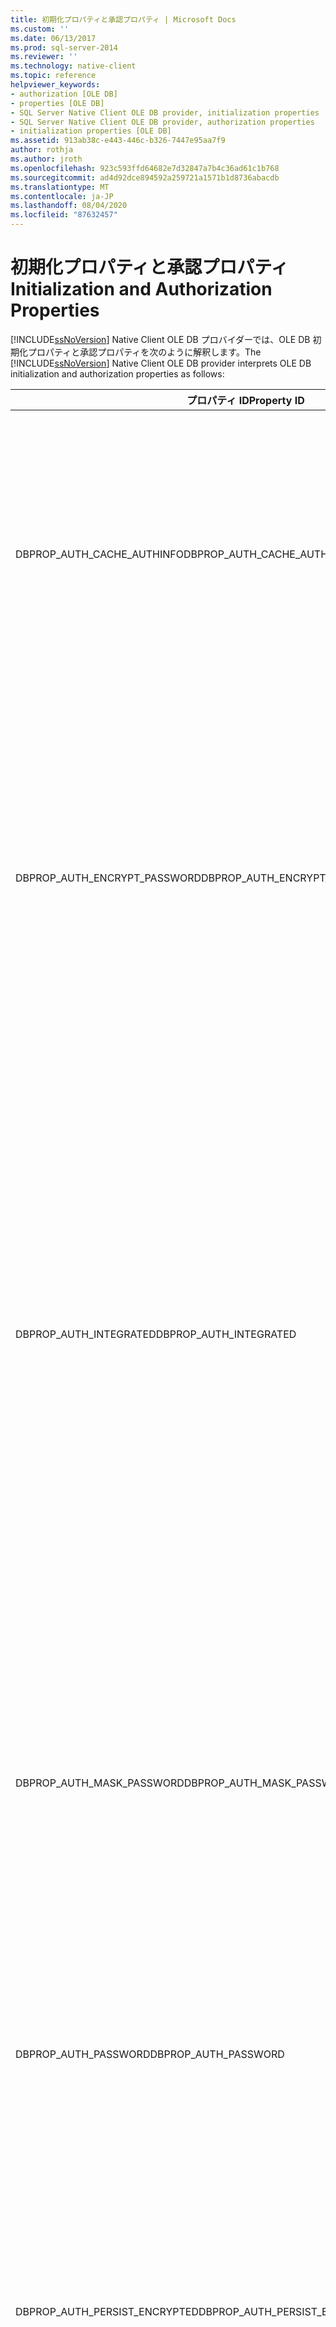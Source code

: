 ```yaml
---
title: 初期化プロパティと承認プロパティ | Microsoft Docs
ms.custom: ''
ms.date: 06/13/2017
ms.prod: sql-server-2014
ms.reviewer: ''
ms.technology: native-client
ms.topic: reference
helpviewer_keywords:
- authorization [OLE DB]
- properties [OLE DB]
- SQL Server Native Client OLE DB provider, initialization properties
- SQL Server Native Client OLE DB provider, authorization properties
- initialization properties [OLE DB]
ms.assetid: 913ab38c-e443-446c-b326-7447e95aa7f9
author: rothja
ms.author: jroth
ms.openlocfilehash: 923c593ffd64682e7d32847a7b4c36ad61c1b768
ms.sourcegitcommit: ad4d92dce894592a259721a1571b1d8736abacdb
ms.translationtype: MT
ms.contentlocale: ja-JP
ms.lasthandoff: 08/04/2020
ms.locfileid: "87632457"
---
```

# <a name="initialization-and-authorization-properties"></a><span data-ttu-id="c7705-102">初期化プロパティと承認プロパティ</span><span class="sxs-lookup"><span data-stu-id="c7705-102">Initialization and Authorization Properties</span></span>
  <span data-ttu-id="c7705-103">[!INCLUDE[ssNoVersion](../../includes/ssnoversion-md.md)] Native Client OLE DB プロバイダーでは、OLE DB 初期化プロパティと承認プロパティを次のように解釈します。</span><span class="sxs-lookup"><span data-stu-id="c7705-103">The [!INCLUDE[ssNoVersion](../../includes/ssnoversion-md.md)] Native Client OLE DB provider interprets OLE DB initialization and authorization properties as follows:</span></span>  
  
|<span data-ttu-id="c7705-104">プロパティ ID</span><span class="sxs-lookup"><span data-stu-id="c7705-104">Property ID</span></span>|<span data-ttu-id="c7705-105">説明</span><span class="sxs-lookup"><span data-stu-id="c7705-105">Description</span></span>|  
|-----------------|-----------------|  
|<span data-ttu-id="c7705-106">DBPROP_AUTH_CACHE_AUTHINFO</span><span class="sxs-lookup"><span data-stu-id="c7705-106">DBPROP_AUTH_CACHE_AUTHINFO</span></span>|<span data-ttu-id="c7705-107">[!INCLUDE[ssNoVersion](../../includes/ssnoversion-md.md)] Native Client OLE DB プロバイダーは、承認情報をキャッシュしません。</span><span class="sxs-lookup"><span data-stu-id="c7705-107">The [!INCLUDE[ssNoVersion](../../includes/ssnoversion-md.md)] Native Client OLE DB provider does not cache authentication information.</span></span><br /><br /> <span data-ttu-id="c7705-108">[!INCLUDE[ssNoVersion](../../includes/ssnoversion-md.md)] Native Client OLE DB プロバイダーは、このプロパティ値の設定が試みられると DB_S_ERRORSOCCURRED を返します。</span><span class="sxs-lookup"><span data-stu-id="c7705-108">The [!INCLUDE[ssNoVersion](../../includes/ssnoversion-md.md)] Native Client OLE DB provider returns DB_S_ERRORSOCCURRED on an attempt to set the property value.</span></span> <span data-ttu-id="c7705-109">DBPROP 構造体の *dwStatus* メンバーは、DBPROPSTATUS_NOTSUPPORTED を示します。</span><span class="sxs-lookup"><span data-stu-id="c7705-109">The *dwStatus* member of the DBPROP Structure indicates DBPROPSTATUS_NOTSUPPORTED.</span></span>|  
|<span data-ttu-id="c7705-110">DBPROP_AUTH_ENCRYPT_PASSWORD</span><span class="sxs-lookup"><span data-stu-id="c7705-110">DBPROP_AUTH_ENCRYPT_PASSWORD</span></span>|<span data-ttu-id="c7705-111">[!INCLUDE[ssNoVersion](../../includes/ssnoversion-md.md)]Native Client OLE DB プロバイダーは、標準の [!INCLUDE[msCoName](../../includes/msconame-md.md)] [!INCLUDE[ssNoVersion](../../includes/ssnoversion-md.md)] セキュリティメカニズムを使用してパスワードを隠します。</span><span class="sxs-lookup"><span data-stu-id="c7705-111">The [!INCLUDE[ssNoVersion](../../includes/ssnoversion-md.md)] Native Client OLE DB provider uses standard [!INCLUDE[msCoName](../../includes/msconame-md.md)][!INCLUDE[ssNoVersion](../../includes/ssnoversion-md.md)] security mechanisms to conceal passwords.</span></span><br /><br /> <span data-ttu-id="c7705-112">[!INCLUDE[ssNoVersion](../../includes/ssnoversion-md.md)] Native Client OLE DB プロバイダーは、このプロパティ値の設定が試みられると DB_S_ERRORSOCCURRED を返します。</span><span class="sxs-lookup"><span data-stu-id="c7705-112">The [!INCLUDE[ssNoVersion](../../includes/ssnoversion-md.md)] Native Client OLE DB provider returns DB_S_ERRORSOCCURRED on an attempt to set the property value.</span></span> <span data-ttu-id="c7705-113">DBPROP 構造体の *dwStatus* メンバーは、DBPROPSTATUS_NOTSUPPORTED を示します。</span><span class="sxs-lookup"><span data-stu-id="c7705-113">The *dwStatus* member of the DBPROP Structure indicates DBPROPSTATUS_NOTSUPPORTED.</span></span>|  
|<span data-ttu-id="c7705-114">DBPROP_AUTH_INTEGRATED</span><span class="sxs-lookup"><span data-stu-id="c7705-114">DBPROP_AUTH_INTEGRATED</span></span>|<span data-ttu-id="c7705-115">DBPROP_AUTH_INTEGRATED に NULL ポインター、NULL 文字列、または 'SSPI' VT_BSTR 値を設定すると、[!INCLUDE[ssNoVersion](../../includes/ssnoversion-md.md)] Native Client OLE DB プロバイダーは、Windows 認証モードを使用して、DBPROP_INIT_DATASOURCE プロパティと DBPROP_INIT_CATALOG プロパティで指定されている [!INCLUDE[ssNoVersion](../../includes/ssnoversion-md.md)] データベースへのユーザー アクセスを承認します。</span><span class="sxs-lookup"><span data-stu-id="c7705-115">If DBPROP_AUTH_INTEGRATED is set to a NULL pointer, a null string, or 'SSPI' VT_BSTR value, the [!INCLUDE[ssNoVersion](../../includes/ssnoversion-md.md)] Native Client OLE DB provider uses Windows Authentication Mode to authorize user access to the [!INCLUDE[ssNoVersion](../../includes/ssnoversion-md.md)] database specified by the DBPROP_INIT_DATASOURCE and DBPROP_INIT_CATALOG properties.</span></span><br /><br /> <span data-ttu-id="c7705-116">VT_EMPTY (既定値) に設定すると、[!INCLUDE[ssNoVersion](../../includes/ssnoversion-md.md)] セキュリティが使用されます。</span><span class="sxs-lookup"><span data-stu-id="c7705-116">If it is set to VT_EMPTY (the default), [!INCLUDE[ssNoVersion](../../includes/ssnoversion-md.md)] security is used.</span></span> <span data-ttu-id="c7705-117">[!INCLUDE[ssNoVersion](../../includes/ssnoversion-md.md)] ログインとパスワードは、DBPROP_AUTH_USERID プロパティと DBPROP_AUTH_PASSWORD プロパティで指定されます。</span><span class="sxs-lookup"><span data-stu-id="c7705-117">The [!INCLUDE[ssNoVersion](../../includes/ssnoversion-md.md)] login and password are specified in the DBPROP_AUTH_USERID and DBPROP_AUTH_PASSWORD properties.</span></span>|  
|<span data-ttu-id="c7705-118">DBPROP_AUTH_MASK_PASSWORD</span><span class="sxs-lookup"><span data-stu-id="c7705-118">DBPROP_AUTH_MASK_PASSWORD</span></span>|<span data-ttu-id="c7705-119">[!INCLUDE[ssNoVersion](../../includes/ssnoversion-md.md)] Native Client OLE DB プロバイダーは、標準の [!INCLUDE[ssNoVersion](../../includes/ssnoversion-md.md)] セキュリティ メカニズムを使用してパスワードを隠します。</span><span class="sxs-lookup"><span data-stu-id="c7705-119">The [!INCLUDE[ssNoVersion](../../includes/ssnoversion-md.md)] Native Client OLE DB provider uses standard [!INCLUDE[ssNoVersion](../../includes/ssnoversion-md.md)] security mechanisms to conceal passwords.</span></span><br /><br /> <span data-ttu-id="c7705-120">[!INCLUDE[ssNoVersion](../../includes/ssnoversion-md.md)] Native Client OLE DB プロバイダーは、このプロパティ値の設定が試みられると DB_S_ERRORSOCCURRED を返します。</span><span class="sxs-lookup"><span data-stu-id="c7705-120">The [!INCLUDE[ssNoVersion](../../includes/ssnoversion-md.md)] Native Client OLE DB provider returns DB_S_ERRORSOCCURRED on an attempt to set the property value.</span></span> <span data-ttu-id="c7705-121">DBPROP 構造体の *dwStatus* メンバーは、DBPROPSTATUS_NOTSUPPORTED を示します。</span><span class="sxs-lookup"><span data-stu-id="c7705-121">The *dwStatus* member of the DBPROP Structure indicates DBPROPSTATUS_NOTSUPPORTED.</span></span>|  
|<span data-ttu-id="c7705-122">DBPROP_AUTH_PASSWORD</span><span class="sxs-lookup"><span data-stu-id="c7705-122">DBPROP_AUTH_PASSWORD</span></span>|<span data-ttu-id="c7705-123">[!INCLUDE[ssNoVersion](../../includes/ssnoversion-md.md)] ログインに割り当てられたパスワードです。</span><span class="sxs-lookup"><span data-stu-id="c7705-123">Password assigned to a [!INCLUDE[ssNoVersion](../../includes/ssnoversion-md.md)] login.</span></span> <span data-ttu-id="c7705-124">このプロパティは、[!INCLUDE[ssNoVersion](../../includes/ssnoversion-md.md)] データベースへのアクセスの承認に [!INCLUDE[ssNoVersion](../../includes/ssnoversion-md.md)] 認証が選択された場合に使用されます。</span><span class="sxs-lookup"><span data-stu-id="c7705-124">This property is used when [!INCLUDE[ssNoVersion](../../includes/ssnoversion-md.md)] Authentication is selected for authorizing access to a [!INCLUDE[ssNoVersion](../../includes/ssnoversion-md.md)] database.</span></span>|  
|<span data-ttu-id="c7705-125">DBPROP_AUTH_PERSIST_ENCRYPTED</span><span class="sxs-lookup"><span data-stu-id="c7705-125">DBPROP_AUTH_PERSIST_ENCRYPTED</span></span>|<span data-ttu-id="c7705-126">[!INCLUDE[ssNoVersion](../../includes/ssnoversion-md.md)] Native Client OLE DB プロバイダーは、承認情報を保存するとき、この情報を暗号化しません。</span><span class="sxs-lookup"><span data-stu-id="c7705-126">The [!INCLUDE[ssNoVersion](../../includes/ssnoversion-md.md)] Native Client OLE DB provider does not encrypt authentication information when persisted.</span></span><br /><br /> <span data-ttu-id="c7705-127">[!INCLUDE[ssNoVersion](../../includes/ssnoversion-md.md)] Native Client OLE DB プロバイダーは、このプロパティ値の設定が試みられると DB_S_ERRORSOCCURRED を返します。</span><span class="sxs-lookup"><span data-stu-id="c7705-127">The [!INCLUDE[ssNoVersion](../../includes/ssnoversion-md.md)] Native Client OLE DB provider returns DB_S_ERRORSOCCURRED on an attempt to set the property value.</span></span> <span data-ttu-id="c7705-128">DBPROP 構造体の *dwStatus* メンバーは、DBPROPSTATUS_NOTSUPPORTED を示します。</span><span class="sxs-lookup"><span data-stu-id="c7705-128">The *dwStatus* member of the DBPROP Structure indicates DBPROPSTATUS_NOTSUPPORTED.</span></span>|  
|<span data-ttu-id="c7705-129">DBPROP_AUTH_PERSIST_SENSITIVE_AUTHINFO</span><span class="sxs-lookup"><span data-stu-id="c7705-129">DBPROP_AUTH_PERSIST_SENSITIVE_AUTHINFO</span></span>|<span data-ttu-id="c7705-130">[!INCLUDE[ssNoVersion](../../includes/ssnoversion-md.md)] Native Client OLE DB プロバイダーは、認証情報を保存するよう要求された場合に、パスワードのイメージを含めて、この情報を保存します。</span><span class="sxs-lookup"><span data-stu-id="c7705-130">The [!INCLUDE[ssNoVersion](../../includes/ssnoversion-md.md)] Native Client OLE DB provider persists authentication values, including an image of a password, if requested to do so.</span></span> <span data-ttu-id="c7705-131">暗号化は行われません。</span><span class="sxs-lookup"><span data-stu-id="c7705-131">No encryption is provided.</span></span>|  
|<span data-ttu-id="c7705-132">DBPROP_AUTH_USERID</span><span class="sxs-lookup"><span data-stu-id="c7705-132">DBPROP_AUTH_USERID</span></span>|[!INCLUDE[ssNoVersion](../../includes/ssnoversion-md.md)] <span data-ttu-id="c7705-133">ログインです。</span><span class="sxs-lookup"><span data-stu-id="c7705-133">login.</span></span> <span data-ttu-id="c7705-134">このプロパティは、[!INCLUDE[ssNoVersion](../../includes/ssnoversion-md.md)] データベースへのアクセスの承認に [!INCLUDE[ssNoVersion](../../includes/ssnoversion-md.md)] 認証が選択された場合に使用されます。</span><span class="sxs-lookup"><span data-stu-id="c7705-134">This property is used when [!INCLUDE[ssNoVersion](../../includes/ssnoversion-md.md)] Authentication is selected for authorizing access to a [!INCLUDE[ssNoVersion](../../includes/ssnoversion-md.md)] database.</span></span>|  
|<span data-ttu-id="c7705-135">DBPROP_INIT_ASYNCH</span><span class="sxs-lookup"><span data-stu-id="c7705-135">DBPROP_INIT_ASYNCH</span></span>|<span data-ttu-id="c7705-136">[!INCLUDE[ssNoVersion](../../includes/ssnoversion-md.md)] Native Client OLE DB プロバイダーは、非同期の初期化をサポートします。</span><span class="sxs-lookup"><span data-stu-id="c7705-136">The [!INCLUDE[ssNoVersion](../../includes/ssnoversion-md.md)] Native Client OLE DB provider supports asynchronous initiation.</span></span><br /><br /> <span data-ttu-id="c7705-137">DBPROPVAL_ASYNCH_INITIALIZE ビットを DBPROP_INIT_ASYNCH プロパティに設定すると、**IDBInitialize::Initialize** は非ブロッキング呼び出しになります。</span><span class="sxs-lookup"><span data-stu-id="c7705-137">Setting the DBPROPVAL_ASYNCH_INITIALIZE bit in the DBPROP_INIT_ASYNCH property causes **IDBInitialize::Initialize** to become a non-blocking call.</span></span> <span data-ttu-id="c7705-138">詳細については、「[非同期操作の実行](../native-client/features/performing-asynchronous-operations.md)」を参照してください。</span><span class="sxs-lookup"><span data-stu-id="c7705-138">For more information, see [Performing Asynchronous Operations](../native-client/features/performing-asynchronous-operations.md).</span></span>|  
|<span data-ttu-id="c7705-139">DBPROP_INIT_CATALOG</span><span class="sxs-lookup"><span data-stu-id="c7705-139">DBPROP_INIT_CATALOG</span></span>|<span data-ttu-id="c7705-140">接続先の既存の [!INCLUDE[ssNoVersion](../../includes/ssnoversion-md.md)] データベース名です。</span><span class="sxs-lookup"><span data-stu-id="c7705-140">Name of an existing [!INCLUDE[ssNoVersion](../../includes/ssnoversion-md.md)] database to which to connect.</span></span>|  
|<span data-ttu-id="c7705-141">DBPROP_INIT_DATASOURCE</span><span class="sxs-lookup"><span data-stu-id="c7705-141">DBPROP_INIT_DATASOURCE</span></span>|<span data-ttu-id="c7705-142">[!INCLUDE[msCoName](../../includes/msconame-md.md)][!INCLUDE[ssNoVersion](../../includes/ssnoversion-md.md)] のインスタンスを実行するサーバーのネットワーク名。</span><span class="sxs-lookup"><span data-stu-id="c7705-142">Network name of a server running an instance of [!INCLUDE[msCoName](../../includes/msconame-md.md)][!INCLUDE[ssNoVersion](../../includes/ssnoversion-md.md)].</span></span> <span data-ttu-id="c7705-143">コンピューター上で複数のインスタンスが実行されている場合は、 [!INCLUDE[ssNoVersion](../../includes/ssnoversion-md.md)] 値の特定のインスタンスに接続するために [!INCLUDE[ssNoVersion](../../includes/ssnoversion-md.md)] DBPROP_INIT_DATASOURCE が\* \\ \ServerName\InstanceName\*として指定されます。</span><span class="sxs-lookup"><span data-stu-id="c7705-143">If there are multiple instances of [!INCLUDE[ssNoVersion](../../includes/ssnoversion-md.md)] running on the computer, in order to connect to a specific instance of [!INCLUDE[ssNoVersion](../../includes/ssnoversion-md.md)] the value DBPROP_INIT_DATASOURCE is specified as *\\\ServerName\InstanceName*.</span></span> <span data-ttu-id="c7705-144">エスケープ シーケンスの \\\ は、円記号を表すために使用されます。</span><span class="sxs-lookup"><span data-stu-id="c7705-144">The escape sequence \\\ is used for backslash itself.</span></span>|  
|<span data-ttu-id="c7705-145">DBPROP_INIT_GENERALTIMEOUT</span><span class="sxs-lookup"><span data-stu-id="c7705-145">DBPROP_INIT_GENERALTIMEOUT</span></span>|<span data-ttu-id="c7705-146">データソースの初期化とコマンドの実行以外の要求がタイムアウトするまでの秒数を示します。値0は、タイムアウトが無限であることを示します。ネットワーク接続または分散またはトランザクション方式で動作するプロバイダーは、このプロパティをサポートして、実行時間の長い要求が発生した場合に、参加しているコンポーネントがタイムアウトになるようにすることができます。</span><span class="sxs-lookup"><span data-stu-id="c7705-146">Indicates the number of seconds before a request, other than data source initialization and command execution, times out. A value of 0 indicates an infinite time-out. Providers that work over network connections or in distributed or transacted scenarios can support this property to advise an enlisted component to time-out in the event of a long-running request.</span></span> <span data-ttu-id="c7705-147">データ ソースの初期化とコマンド実行のタイムアウトについては、それぞれ DBPROP_INIT_TIMEOUT と DBPROP_COMMANDTIMEOUT で指定されます。</span><span class="sxs-lookup"><span data-stu-id="c7705-147">Time-outs for data source initialization and command execution remain governed by DBPROP_INIT_TIMEOUT and DBPROP_COMMANDTIMEOUT, respectively.</span></span><br /><br /> <span data-ttu-id="c7705-148">DBPROP_INIT_GENERALTIMEOUT は読み取り専用です。値の設定が試みられると、DBPROPSTATUS_NOTSETTABLE の *dwstatus* エラーが返されます。</span><span class="sxs-lookup"><span data-stu-id="c7705-148">DBPROP_INIT_GENERALTIMEOUT is read-only, and if one tries to set it the *dwstatus* error of DBPROPSTATUS_NOTSETTABLE is returned.</span></span>|  
|<span data-ttu-id="c7705-149">DBPROP_INIT_HWND</span><span class="sxs-lookup"><span data-stu-id="c7705-149">DBPROP_INIT_HWND</span></span>|<span data-ttu-id="c7705-150">呼び出し元アプリケーションのウィンドウ ハンドルです。</span><span class="sxs-lookup"><span data-stu-id="c7705-150">The Windows handle from the calling application.</span></span> <span data-ttu-id="c7705-151">初期化プロパティに入力要求が許可されている場合は、初期化ダイアログ ボックスを表示するために、有効なウィンドウ ハンドルが必要です。</span><span class="sxs-lookup"><span data-stu-id="c7705-151">A valid window handle is required for the initialization dialog box displayed when prompting for initialization properties is allowed.</span></span>|  
|<span data-ttu-id="c7705-152">DBPROP_INIT_IMPERSONATION_LEVEL</span><span class="sxs-lookup"><span data-stu-id="c7705-152">DBPROP_INIT_IMPERSONATION_LEVEL</span></span>|<span data-ttu-id="c7705-153">[!INCLUDE[ssNoVersion](../../includes/ssnoversion-md.md)] Native Client OLE DB プロバイダーでは、権限借用レベルの調整はサポートされません。</span><span class="sxs-lookup"><span data-stu-id="c7705-153">The [!INCLUDE[ssNoVersion](../../includes/ssnoversion-md.md)] Native Client OLE DB provider does not support impersonation level adjustment.</span></span><br /><br /> <span data-ttu-id="c7705-154">[!INCLUDE[ssNoVersion](../../includes/ssnoversion-md.md)] Native Client OLE DB プロバイダーは、このプロパティ値の設定が試みられると DB_S_ERRORSOCCURRED を返します。</span><span class="sxs-lookup"><span data-stu-id="c7705-154">The [!INCLUDE[ssNoVersion](../../includes/ssnoversion-md.md)] Native Client OLE DB provider returns DB_S_ERRORSOCCURRED on an attempt to set the property value.</span></span> <span data-ttu-id="c7705-155">DBPROP 構造体の *dwStatus* メンバーは、DBPROPSTATUS_NOTSUPPORTED を示します。</span><span class="sxs-lookup"><span data-stu-id="c7705-155">The *dwStatus* member of the DBPROP Structure indicates DBPROPSTATUS_NOTSUPPORTED.</span></span>|  
|<span data-ttu-id="c7705-156">DBPROP_INIT_LCID</span><span class="sxs-lookup"><span data-stu-id="c7705-156">DBPROP_INIT_LCID</span></span>|<span data-ttu-id="c7705-157">[!INCLUDE[ssNoVersion](../../includes/ssnoversion-md.md)] Native Client OLE DB プロバイダーはロケール ID を検証します。ロケール ID がサポートされていないか、クライアントにインストールされていない場合はエラーを返します。</span><span class="sxs-lookup"><span data-stu-id="c7705-157">The [!INCLUDE[ssNoVersion](../../includes/ssnoversion-md.md)] Native Client OLE DB provider validates the locale ID and returns an error if the locale ID is not supported or is not installed on the client.</span></span>|  
|<span data-ttu-id="c7705-158">DBPROP_INIT_LOCATION</span><span class="sxs-lookup"><span data-stu-id="c7705-158">DBPROP_INIT_LOCATION</span></span>|<span data-ttu-id="c7705-159">[!INCLUDE[ssNoVersion](../../includes/ssnoversion-md.md)] Native Client OLE DB プロバイダーは、このプロパティ値の設定が試みられると DB_S_ERRORSOCCURRED を返します。</span><span class="sxs-lookup"><span data-stu-id="c7705-159">The [!INCLUDE[ssNoVersion](../../includes/ssnoversion-md.md)] Native Client OLE DB provider returns DB_S_ERRORSOCCURRED on an attempt to set the property value.</span></span> <span data-ttu-id="c7705-160">DBPROP 構造体の *dwStatus* メンバーは、DBPROPSTATUS_NOTSUPPORTED を示します。</span><span class="sxs-lookup"><span data-stu-id="c7705-160">The *dwStatus* member of the DBPROP Structure indicates DBPROPSTATUS_NOTSUPPORTED.</span></span>|  
|<span data-ttu-id="c7705-161">DBPROP_INIT_MODE</span><span class="sxs-lookup"><span data-stu-id="c7705-161">DBPROP_INIT_MODE</span></span>|<span data-ttu-id="c7705-162">[!INCLUDE[ssNoVersion](../../includes/ssnoversion-md.md)] Native Client OLE DB プロバイダーは、このプロパティ値の設定が試みられると DB_S_ERRORSOCCURRED を返します。</span><span class="sxs-lookup"><span data-stu-id="c7705-162">The [!INCLUDE[ssNoVersion](../../includes/ssnoversion-md.md)] Native Client OLE DB provider returns DB_S_ERRORSOCCURRED on an attempt to set the property value.</span></span> <span data-ttu-id="c7705-163">DBPROP 構造体の *dwStatus* メンバーは、DBPROPSTATUS_NOTSUPPORTED を示します。</span><span class="sxs-lookup"><span data-stu-id="c7705-163">The *dwStatus* member of the DBPROP Structure indicates DBPROPSTATUS_NOTSUPPORTED.</span></span>|  
|<span data-ttu-id="c7705-164">DBPROP_INIT_PROMPT</span><span class="sxs-lookup"><span data-stu-id="c7705-164">DBPROP_INIT_PROMPT</span></span>|<span data-ttu-id="c7705-165">[!INCLUDE[ssNoVersion](../../includes/ssnoversion-md.md)] Native Client OLE DB プロバイダーは、データ ソースの初期化ですべての入力要求モードをサポートします。</span><span class="sxs-lookup"><span data-stu-id="c7705-165">The [!INCLUDE[ssNoVersion](../../includes/ssnoversion-md.md)] Native Client OLE DB provider supports all prompting modes for data source initialization.</span></span> <span data-ttu-id="c7705-166">[!INCLUDE[ssNoVersion](../../includes/ssnoversion-md.md)] Native Client OLE DB プロバイダーは、このプロパティの既定の設定に DBPROMPT_NOPROMPT を使用します。</span><span class="sxs-lookup"><span data-stu-id="c7705-166">The [!INCLUDE[ssNoVersion](../../includes/ssnoversion-md.md)] Native Client OLE DB provider uses DBPROMPT_NOPROMPT as its default setting for the property.</span></span>|  
|<span data-ttu-id="c7705-167">DBPROP_INIT_PROTECTION_LEVEL</span><span class="sxs-lookup"><span data-stu-id="c7705-167">DBPROP_INIT_PROTECTION_LEVEL</span></span>|<span data-ttu-id="c7705-168">[!INCLUDE[ssNoVersion](../../includes/ssnoversion-md.md)] Native Client OLE DB プロバイダーは、[!INCLUDE[ssNoVersion](../../includes/ssnoversion-md.md)] インスタンスへの接続で保護レベルをサポートしません。</span><span class="sxs-lookup"><span data-stu-id="c7705-168">The [!INCLUDE[ssNoVersion](../../includes/ssnoversion-md.md)] Native Client OLE DB provider does not support a protection level on connections to instances of [!INCLUDE[ssNoVersion](../../includes/ssnoversion-md.md)].</span></span><br /><br /> <span data-ttu-id="c7705-169">[!INCLUDE[ssNoVersion](../../includes/ssnoversion-md.md)] Native Client OLE DB プロバイダーは、このプロパティ値の設定が試みられると DB_S_ERRORSOCCURRED を返します。</span><span class="sxs-lookup"><span data-stu-id="c7705-169">The [!INCLUDE[ssNoVersion](../../includes/ssnoversion-md.md)] Native Client OLE DB provider returns DB_S_ERRORSOCCURRED on an attempt to set the property value.</span></span> <span data-ttu-id="c7705-170">DBPROP 構造体の *dwStatus* メンバーは、DBPROPSTATUS_NOTSUPPORTED を示します。</span><span class="sxs-lookup"><span data-stu-id="c7705-170">The *dwStatus* member of the DBPROP Structure indicates DBPROPSTATUS_NOTSUPPORTED.</span></span>|  
|<span data-ttu-id="c7705-171">DBPROP_INIT_PROVIDERSTRING</span><span class="sxs-lookup"><span data-stu-id="c7705-171">DBPROP_INIT_PROVIDERSTRING</span></span>|<span data-ttu-id="c7705-172">このトピックの最後にある「[!INCLUDE[ssNoVersion](../../includes/ssnoversion-md.md)] Native Client OLE DB プロバイダーの文字列」を参照してください。</span><span class="sxs-lookup"><span data-stu-id="c7705-172">See the [!INCLUDE[ssNoVersion](../../includes/ssnoversion-md.md)] Native Client OLE DB provider string later in this topic.</span></span>|  
|<span data-ttu-id="c7705-173">DBPROP_INIT_TIMEOUT</span><span class="sxs-lookup"><span data-stu-id="c7705-173">DBPROP_INIT_TIMEOUT</span></span>|<span data-ttu-id="c7705-174">[!INCLUDE[ssNoVersion](../../includes/ssnoversion-md.md)] Native Client OLE DB プロバイダーは、[!INCLUDE[ssNoVersion](../../includes/ssnoversion-md.md)] インスタンスへの接続が指定された時間 (秒単位) 内に確立できなかった場合、初期化時にエラーを返します。</span><span class="sxs-lookup"><span data-stu-id="c7705-174">The [!INCLUDE[ssNoVersion](../../includes/ssnoversion-md.md)] Native Client OLE DB provider returns an error on initialization if a connection to the instance of [!INCLUDE[ssNoVersion](../../includes/ssnoversion-md.md)] cannot be established within the number of seconds specified.</span></span>|  
  
 <span data-ttu-id="c7705-175">プロバイダー固有のプロパティセット DBPROPSET_SQLSERVERDBINIT では、 [!INCLUDE[ssNoVersion](../../includes/ssnoversion-md.md)] Native Client OLE DB プロバイダーによって、これらの追加の初期化プロパティが定義されます。</span><span class="sxs-lookup"><span data-stu-id="c7705-175">In the provider-specific property set DBPROPSET_SQLSERVERDBINIT, the [!INCLUDE[ssNoVersion](../../includes/ssnoversion-md.md)] Native Client OLE DB provider defines these additional initialization properties.</span></span>  
  
|<span data-ttu-id="c7705-176">プロパティ ID</span><span class="sxs-lookup"><span data-stu-id="c7705-176">Property ID</span></span>|<span data-ttu-id="c7705-177">説明</span><span class="sxs-lookup"><span data-stu-id="c7705-177">Description</span></span>|  
|-----------------|-----------------|  
|<span data-ttu-id="c7705-178">SSPROP_AUTH_OLD_PASSWORD</span><span class="sxs-lookup"><span data-stu-id="c7705-178">SSPROP_AUTH_OLD_PASSWORD</span></span>|<span data-ttu-id="c7705-179">型: VT_BSTR</span><span class="sxs-lookup"><span data-stu-id="c7705-179">Type: VT_BSTR</span></span><br /><br /> <span data-ttu-id="c7705-180">R/W: 書き込み</span><span class="sxs-lookup"><span data-stu-id="c7705-180">R/W: Write</span></span><br /><br /> <span data-ttu-id="c7705-181">既定値 : VT_EMPTY</span><span class="sxs-lookup"><span data-stu-id="c7705-181">Default: VT_EMPTY</span></span><br /><br /> <span data-ttu-id="c7705-182">説明: 現在のパスワードまたは有効期限が切れたパスワードです。</span><span class="sxs-lookup"><span data-stu-id="c7705-182">Description: The current or expired password.</span></span> <span data-ttu-id="c7705-183">詳細については、「[プログラムによるパスワードの変更](../native-client/features/changing-passwords-programmatically.md)」を参照してください。</span><span class="sxs-lookup"><span data-stu-id="c7705-183">For more information, see [Changing Passwords Programmatically](../native-client/features/changing-passwords-programmatically.md).</span></span>|  
|<span data-ttu-id="c7705-184">SSPROP_INIT_APPNAME</span><span class="sxs-lookup"><span data-stu-id="c7705-184">SSPROP_INIT_APPNAME</span></span>|<span data-ttu-id="c7705-185">型: VT_BSTR</span><span class="sxs-lookup"><span data-stu-id="c7705-185">Type: VT_BSTR</span></span><br /><br /> <span data-ttu-id="c7705-186">R/W:読み取り/書き込み</span><span class="sxs-lookup"><span data-stu-id="c7705-186">R/W: Read/write</span></span><br /><br /> <span data-ttu-id="c7705-187">説明: クライアント アプリケーション名です。</span><span class="sxs-lookup"><span data-stu-id="c7705-187">Description: The client application name.</span></span>|  
|<span data-ttu-id="c7705-188">SSPROP_INIT_AUTOTRANSLATE</span><span class="sxs-lookup"><span data-stu-id="c7705-188">SSPROP_INIT_AUTOTRANSLATE</span></span>|<span data-ttu-id="c7705-189">型: VT_BOOL</span><span class="sxs-lookup"><span data-stu-id="c7705-189">Type: VT_BOOL</span></span><br /><br /> <span data-ttu-id="c7705-190">R/W:読み取り/書き込み</span><span class="sxs-lookup"><span data-stu-id="c7705-190">R/W: Read/write</span></span><br /><br /> <span data-ttu-id="c7705-191">既定値 : VARIANT_TRUE</span><span class="sxs-lookup"><span data-stu-id="c7705-191">Default: VARIANT_TRUE</span></span><br /><br /> <span data-ttu-id="c7705-192">説明: OEM/ANSI 文字変換です。</span><span class="sxs-lookup"><span data-stu-id="c7705-192">Description: OEM/ANSI character conversion.</span></span><br /><br /> <span data-ttu-id="c7705-193">VARIANT_TRUE: [!INCLUDE[ssNoVersion](../../includes/ssnoversion-md.md)] Native Client OLE DB プロバイダーは、クライアントとサーバーの間で送信される ANSI 文字の変換に Unicode を使用することで、クライアントとサーバーのコード ページ間で拡張文字の対応付けに生じる問題を最小限に抑えます。</span><span class="sxs-lookup"><span data-stu-id="c7705-193">VARIANT_TRUE: The [!INCLUDE[ssNoVersion](../../includes/ssnoversion-md.md)] Native Client OLE DB provider translates ANSI character strings sent between the client and server by converting through Unicode to minimize problems in matching extended characters between the code pages on the client and the server:</span></span><br /><br /> <span data-ttu-id="c7705-194">クライアントの DBTYPE_STR データを [!INCLUDE[ssNoVersion](../../includes/ssnoversion-md.md)] の **char** 型、**varchar** 型、または **text** 型の変数、パラメーター、列のインスタンスに送信する場合、クライアントの ANSI コード ページ (ACP) に基づいて文字が Unicode に変換され、その後で、サーバーの ACP に基づいて Unicode から文字に変換されます。</span><span class="sxs-lookup"><span data-stu-id="c7705-194">Client DBTYPE_STR data sent to an instance of [!INCLUDE[ssNoVersion](../../includes/ssnoversion-md.md)]**char**, **varchar**, or **text** variable, parameter, or column is converted from character to Unicode using the client ANSI code page (ACP) and then converted from Unicode to character using the ACP of the server.</span></span><br /><br /> <span data-ttu-id="c7705-195"> の [!INCLUDE[ssNoVersion](../../includes/ssnoversion-md.md)] **char** 型、**varchar** 型、または **text** 型のデータをクライアントの DBTYPE_STR 変数に送信する場合は、サーバーの ACP に基づいて文字が Unicode に変換され、その後で、クライアントの ACP に基づいて Unicode から文字に変換されます。</span><span class="sxs-lookup"><span data-stu-id="c7705-195">[!INCLUDE[ssNoVersion](../../includes/ssnoversion-md.md)] **char**, **varchar**, or **text** data sent to a client DBTYPE_STR variable is converted from character to Unicode using the server ACP and then converted from Unicode to character using the client ACP.</span></span><br /><br /> <span data-ttu-id="c7705-196">この変換は、[!INCLUDE[ssNoVersion](../../includes/ssnoversion-md.md)] Native Client OLE DB プロバイダーによってクライアントで行われます。</span><span class="sxs-lookup"><span data-stu-id="c7705-196">These conversions are performed on the client by the [!INCLUDE[ssNoVersion](../../includes/ssnoversion-md.md)] Native Client OLE DB provider.</span></span> <span data-ttu-id="c7705-197">そのため、サーバーで使用しているものと同じ ACP がクライアントでも使用可能になっている必要があります。</span><span class="sxs-lookup"><span data-stu-id="c7705-197">This requires that the same ACP used on the server be available on the client.</span></span><br /><br /> <span data-ttu-id="c7705-198">次の設定は、送受信時の変換に影響しません。</span><span class="sxs-lookup"><span data-stu-id="c7705-198">These settings have no effect on the conversions that occur for these transfers:</span></span><br /><br /> <span data-ttu-id="c7705-199">サーバーの **char** 型、**varchar** 型、または **text** 型に送信される、Unicode の DBTYPE_WSTR クライアント データ。</span><span class="sxs-lookup"><span data-stu-id="c7705-199">Unicode DBTYPE_WSTR client data sent to **char**, **varchar**, or **text** on the server.</span></span><br /><br /> <span data-ttu-id="c7705-200">クライアントの Unicode の DBTYPE_WSTR 変数に送信される、**char** 型、**varchar** 型、または **text** 型のサーバー データ。</span><span class="sxs-lookup"><span data-stu-id="c7705-200">**char**, **varchar**, or **text** server data sent to a Unicode DBTYPE_WSTR variable on the client.</span></span><br /><br /> <span data-ttu-id="c7705-201">サーバーの Unicode の **nchar** 型、**nvarchar** 型、または **ntext** 型に送信される、ANSI DBTYPE_STR クライアント データ。</span><span class="sxs-lookup"><span data-stu-id="c7705-201">ANSI DBTYPE_STR client data sent to Unicode **nchar**, **nvarchar**, or **ntext** on the server.</span></span><br /><br /> <span data-ttu-id="c7705-202">クライアントの ANSI DBTYPE_STR 変数に送信される、Unicode の **char** 型、**varchar** 型、または **text** 型のサーバー データ。</span><span class="sxs-lookup"><span data-stu-id="c7705-202">Unicode **char**, **varchar**, or **text** server data sent to an ANSI DBTYPE_STR variable on the client.</span></span><br /><br /> <span data-ttu-id="c7705-203">VARIANT_FALSE: [!INCLUDE[ssNoVersion](../../includes/ssnoversion-md.md)] Native Client OLE DB プロバイダーは文字変換を行いません。</span><span class="sxs-lookup"><span data-stu-id="c7705-203">VARIANT_FALSE: The [!INCLUDE[ssNoVersion](../../includes/ssnoversion-md.md)] Native Client OLE DB provider does not perform character translations.</span></span><br /><br /> <span data-ttu-id="c7705-204">[!INCLUDE[ssNoVersion](../../includes/ssnoversion-md.md)]Native client OLE DB プロバイダーは、サーバー上の**char**、 **varchar**、または**text**変数、パラメーター、または列に送信される、クライアントの ANSI 文字 DBTYPE_STR データを変換しません。</span><span class="sxs-lookup"><span data-stu-id="c7705-204">The [!INCLUDE[ssNoVersion](../../includes/ssnoversion-md.md)] Native Client OLE DB provider does not translate client ANSI character DBTYPE_STR data sent to **char**, **varchar**, or **text** variables, parameters, or columns on the server.</span></span> <span data-ttu-id="c7705-205">また、サーバーからクライアントの DBTYPE_STR 変数に送信される、**char** 型、**varchar** 型、**text** 型のデータも変換されません。</span><span class="sxs-lookup"><span data-stu-id="c7705-205">No translation is performed on **char**, **varchar**, or **text** data sent from the server to DBTYPE_STR variables on the client.</span></span><br /><br /> <span data-ttu-id="c7705-206">クライアントと [!INCLUDE[ssNoVersion](../../includes/ssnoversion-md.md)] インスタンスが使用する ACP が異なる場合、拡張文字の解釈が正しく行われない場合があります。</span><span class="sxs-lookup"><span data-stu-id="c7705-206">If the client and the instance of [!INCLUDE[ssNoVersion](../../includes/ssnoversion-md.md)] are using different ACPs, extended characters can be misinterpreted.</span></span>|  
|<span data-ttu-id="c7705-207">SSPROP_INIT_CURRENTLANGUAGE</span><span class="sxs-lookup"><span data-stu-id="c7705-207">SSPROP_INIT_CURRENTLANGUAGE</span></span>|<span data-ttu-id="c7705-208">型: VT_BSTR</span><span class="sxs-lookup"><span data-stu-id="c7705-208">Type: VT_BSTR</span></span><br /><br /> <span data-ttu-id="c7705-209">R/W:読み取り/書き込み</span><span class="sxs-lookup"><span data-stu-id="c7705-209">R/W: Read/write</span></span><br /><br /> <span data-ttu-id="c7705-210">説明: [!INCLUDE[ssNoVersion](../../includes/ssnoversion-md.md)] の言語名です。</span><span class="sxs-lookup"><span data-stu-id="c7705-210">Description: A [!INCLUDE[ssNoVersion](../../includes/ssnoversion-md.md)] language name.</span></span> <span data-ttu-id="c7705-211">システム メッセージの選択や書式設定に使われる言語を示します。</span><span class="sxs-lookup"><span data-stu-id="c7705-211">Identifies the language used for system message selection and formatting.</span></span> <span data-ttu-id="c7705-212">指定された言語が [!INCLUDE[ssNoVersion](../../includes/ssnoversion-md.md)] インスタンスを実行するコンピューターにインストールされていないと、データ ソースの初期化が失敗します。</span><span class="sxs-lookup"><span data-stu-id="c7705-212">The language must be installed on the computer running an instance of [!INCLUDE[ssNoVersion](../../includes/ssnoversion-md.md)] or data source initialization fails.</span></span>|  
|<span data-ttu-id="c7705-213">SSPROP_INIT_DATATYPECOMPATIBILITY</span><span class="sxs-lookup"><span data-stu-id="c7705-213">SSPROP_INIT_DATATYPECOMPATIBILITY</span></span>|<span data-ttu-id="c7705-214">型: VT_UI2</span><span class="sxs-lookup"><span data-stu-id="c7705-214">Type: VT_UI2</span></span><br /><br /> <span data-ttu-id="c7705-215">R/W:読み取り/書き込み</span><span class="sxs-lookup"><span data-stu-id="c7705-215">R/W: Read/write</span></span><br /><br /> <span data-ttu-id="c7705-216">既定値: 0</span><span class="sxs-lookup"><span data-stu-id="c7705-216">Default: 0</span></span><br /><br /> <span data-ttu-id="c7705-217">説明: [!INCLUDE[ssNoVersion](../../includes/ssnoversion-md.md)] と ActiveX Data Object (ADO) アプリケーション間のデータ型の互換性を確保します。</span><span class="sxs-lookup"><span data-stu-id="c7705-217">Description: Enables data type compatibility between [!INCLUDE[ssNoVersion](../../includes/ssnoversion-md.md)] and ActiveX Data Object (ADO) applications.</span></span> <span data-ttu-id="c7705-218">既定値の 0 が使用されている場合、データ型の処理では、プロバイダーが既定で使用するデータ型が使われます。</span><span class="sxs-lookup"><span data-stu-id="c7705-218">If the default value of 0 is used, data type handling defaults to that used by the provider.</span></span> <span data-ttu-id="c7705-219">値 80 が使用されている場合、データ型の処理では、[!INCLUDE[ssVersion2000](../../includes/ssversion2000-md.md)] のデータ型しか使われません。</span><span class="sxs-lookup"><span data-stu-id="c7705-219">If the value of 80 is used, data type handling uses only [!INCLUDE[ssVersion2000](../../includes/ssversion2000-md.md)] data types.</span></span> <span data-ttu-id="c7705-220">詳細については、「 [USING ADO with SQL Server Native Client](../native-client/applications/using-ado-with-sql-server-native-client.md)」を参照してください。</span><span class="sxs-lookup"><span data-stu-id="c7705-220">For more information, see [Using ADO with SQL Server Native Client](../native-client/applications/using-ado-with-sql-server-native-client.md).</span></span>|  
|<span data-ttu-id="c7705-221">SSPROP_INIT_ENCRYPT</span><span class="sxs-lookup"><span data-stu-id="c7705-221">SSPROP_INIT_ENCRYPT</span></span>|<span data-ttu-id="c7705-222">型: VT_BOOL</span><span class="sxs-lookup"><span data-stu-id="c7705-222">Type: VT_BOOL</span></span><br /><br /> <span data-ttu-id="c7705-223">R/W: 読み取り/書き込み</span><span class="sxs-lookup"><span data-stu-id="c7705-223">R/W: Read/Write</span></span><br /><br /> <span data-ttu-id="c7705-224">既定値はVARIANT_FALSE</span><span class="sxs-lookup"><span data-stu-id="c7705-224">Default: VARIANT_FALSE</span></span><br /><br /> <span data-ttu-id="c7705-225">説明: ネットワーク経由で転送されるデータを暗号化する場合は、SSPROP_INIT_ENCRYPT プロパティを VARIANT_TRUE に設定します。</span><span class="sxs-lookup"><span data-stu-id="c7705-225">Description: To encrypt the data going over the network, SSPROP_INIT_ENCRYPT property is set to VARIANT_TRUE.</span></span><br /><br /> <span data-ttu-id="c7705-226">プロトコルの暗号化が有効な場合は、SSPROP_INIT_ENCRYPT の設定に関係なく、常に暗号化が行われます。</span><span class="sxs-lookup"><span data-stu-id="c7705-226">If Enable Protocol Encryption is on, encryption will always occur, regardless of the setting of SSPROP_INIT_ENCRYPT.</span></span> <span data-ttu-id="c7705-227">プロトコルの暗号化が無効な場合でも、SSPROP_INIT_ENCRYPT が VARIANT_TRUE に設定されている場合は、暗号化が行われます。</span><span class="sxs-lookup"><span data-stu-id="c7705-227">If it is off and SSPROP_INIT_ENCRYPT is set to VARIANT_TRUE, then encryption will occur.</span></span><br /><br /> <span data-ttu-id="c7705-228">プロトコルの暗号化が無効で、SSPROP_INIT_ENCRYPT が VARIANT_FALSE に設定されている場合は、暗号化は行われません。</span><span class="sxs-lookup"><span data-stu-id="c7705-228">If Enable Protocol Encryption is off and SSPROP_INIT_ENCRYPT is set to VARIANT_FALSE, then no encryption occurs.</span></span>|  
|<span data-ttu-id="c7705-229">SSPROP_INIT_FAILOVERPARTNER</span><span class="sxs-lookup"><span data-stu-id="c7705-229">SSPROP_INIT_FAILOVERPARTNER</span></span>|<span data-ttu-id="c7705-230">型: VT_BSTR</span><span class="sxs-lookup"><span data-stu-id="c7705-230">Type: VT_BSTR</span></span><br /><br /> <span data-ttu-id="c7705-231">R/W:読み取り/書き込み</span><span class="sxs-lookup"><span data-stu-id="c7705-231">R/W: Read/write</span></span><br /><br /> <span data-ttu-id="c7705-232">説明: データベース ミラーリングのフェールオーバー パートナーの名前を示します。</span><span class="sxs-lookup"><span data-stu-id="c7705-232">Description: Specifies the name of the failover partner for database mirroring.</span></span> <span data-ttu-id="c7705-233">これは、初期化プロパティで、初期化前にしか設定できません。</span><span class="sxs-lookup"><span data-stu-id="c7705-233">It is an initialization property and can only be set before initialization.</span></span> <span data-ttu-id="c7705-234">初期化後は、フェールオーバー パートナーが構成されている場合は、プライマリ サーバーから返されたフェールオーバー パートナー名を返します。</span><span class="sxs-lookup"><span data-stu-id="c7705-234">After initialization it will return the failover partner, if any, returned by the primary server.</span></span><br /><br /> <span data-ttu-id="c7705-235">これにより、アプリケーションでは最後に判別したバックアップ サーバーをキャッシュできますが、この情報は最初に接続が確立されたとき (接続がプールされている場合はリセットされたとき) にのみ更新されることに注意する必要があります。接続が長期にわたると、この情報は古くなることがあります。</span><span class="sxs-lookup"><span data-stu-id="c7705-235">This allows a smart application to cache the most recently determined backup server, but such applications should be aware that the information is only updated when the connection is first established (or reset, if pooled) and can become out of date for long term connections.</span></span><br /><br /> <span data-ttu-id="c7705-236">接続後は、アプリケーションでこの属性をクエリすることにより、フェールオーバー パートナーの ID を判別できます。</span><span class="sxs-lookup"><span data-stu-id="c7705-236">After making the connection, the application can query this attribute to determine the identity of the failover partner.</span></span> <span data-ttu-id="c7705-237">プライマリ サーバーのフェールオーバー パートナーが存在しないと、この属性は空文字列を返します。</span><span class="sxs-lookup"><span data-stu-id="c7705-237">If the primary server has no failover partner this property will return an empty string.</span></span> <span data-ttu-id="c7705-238">詳細については、「[データベース ミラーリングの使用](../native-client/features/using-database-mirroring.md)」を参照してください。</span><span class="sxs-lookup"><span data-stu-id="c7705-238">For more information, see [Using Database Mirroring](../native-client/features/using-database-mirroring.md).</span></span>|  
|<span data-ttu-id="c7705-239">SSPROP_INIT_FILENAME</span><span class="sxs-lookup"><span data-stu-id="c7705-239">SSPROP_INIT_FILENAME</span></span>|<span data-ttu-id="c7705-240">型: VT_BSTR</span><span class="sxs-lookup"><span data-stu-id="c7705-240">Type: VT_BSTR</span></span><br /><br /> <span data-ttu-id="c7705-241">R/W:読み取り/書き込み</span><span class="sxs-lookup"><span data-stu-id="c7705-241">R/W: Read/write</span></span><br /><br /> <span data-ttu-id="c7705-242">説明: アタッチできるデータベースのプライマリ ファイル名を示します。</span><span class="sxs-lookup"><span data-stu-id="c7705-242">Description: Specifies the primary file name of an attachable database.</span></span> <span data-ttu-id="c7705-243">このデータベースがアタッチされ、接続の既定のデータベースとして使用されます。</span><span class="sxs-lookup"><span data-stu-id="c7705-243">This database is attached and becomes the default database for the connection.</span></span> <span data-ttu-id="c7705-244">SSPROP_INIT_FILENAME を使用するには、初期化プロパティ DBPROP_INIT_CATALOG の値にデータベース名を指定する必要があります。</span><span class="sxs-lookup"><span data-stu-id="c7705-244">To use SSPROP_INIT_FILENAME, you must specify the name of the database as the value of the initialization property DBPROP_INIT_CATALOG.</span></span> <span data-ttu-id="c7705-245">指定したデータベース名が存在しない場合は、SSPROP_INIT_FILENAME に指定されているプライマリ ファイル名を確認し、そのデータベースと DBPROP_INIT_CATALOG に指定されている名前とをアタッチします。</span><span class="sxs-lookup"><span data-stu-id="c7705-245">If the database name does not exist, then it looks for the primary file name specified in SSPROP_INIT_FILENAME and attaches that database with the name specified in DBPROP_INIT_CATALOG.</span></span> <span data-ttu-id="c7705-246">データベースが以前にアタッチされていた場合は、[!INCLUDE[ssNoVersion](../../includes/ssnoversion-md.md)] はこれを再アタッチしません。</span><span class="sxs-lookup"><span data-stu-id="c7705-246">If the database was previously attached, [!INCLUDE[ssNoVersion](../../includes/ssnoversion-md.md)] does not reattach it.</span></span>|  
|<span data-ttu-id="c7705-247">SSPROP_INIT_MARSCONNECTION</span><span class="sxs-lookup"><span data-stu-id="c7705-247">SSPROP_INIT_MARSCONNECTION</span></span>|<span data-ttu-id="c7705-248">型: VT_BOOL</span><span class="sxs-lookup"><span data-stu-id="c7705-248">Type: VT_BOOL</span></span><br /><br /> <span data-ttu-id="c7705-249">R/W:読み取り/書き込み</span><span class="sxs-lookup"><span data-stu-id="c7705-249">R/W: Read/write</span></span><br /><br /> <span data-ttu-id="c7705-250">既定値はVARIANT_FALSE</span><span class="sxs-lookup"><span data-stu-id="c7705-250">Default: VARIANT_FALSE</span></span><br /><br /> <span data-ttu-id="c7705-251">説明: 複数のアクティブな結果セット (MARS) が接続で有効かどうかを示します。</span><span class="sxs-lookup"><span data-stu-id="c7705-251">Description: Specifies if Multiple Active Result Sets (MARS) are enabled for the connection.</span></span> <span data-ttu-id="c7705-252">このオプションは、データベースへの接続が確立される前に、TRUE に設定する必要があります。</span><span class="sxs-lookup"><span data-stu-id="c7705-252">This option must be set to true before a connection is made to the database.</span></span> <span data-ttu-id="c7705-253">詳細については、「[複数のアクティブな結果セット &#40;MARS&#41; の使用](../native-client/features/using-multiple-active-result-sets-mars.md)」を参照してください。</span><span class="sxs-lookup"><span data-stu-id="c7705-253">For more information, see [Using Multiple Active Result Sets &#40;MARS&#41;](../native-client/features/using-multiple-active-result-sets-mars.md).</span></span>|  
|<span data-ttu-id="c7705-254">SSPROP_INIT_NETWORKADDRESS</span><span class="sxs-lookup"><span data-stu-id="c7705-254">SSPROP_INIT_NETWORKADDRESS</span></span>|<span data-ttu-id="c7705-255">型: VT_BSTR</span><span class="sxs-lookup"><span data-stu-id="c7705-255">Type: VT_BSTR</span></span><br /><br /> <span data-ttu-id="c7705-256">R/W:読み取り/書き込み</span><span class="sxs-lookup"><span data-stu-id="c7705-256">R/W: Read/write</span></span><br /><br /> <span data-ttu-id="c7705-257">説明: DBPROP_INIT_DATASOURCE プロパティで指定されている [!INCLUDE[ssNoVersion](../../includes/ssnoversion-md.md)] インスタンスを実行するサーバーのネットワーク アドレスです。</span><span class="sxs-lookup"><span data-stu-id="c7705-257">Description: The network address of the server running an instance of [!INCLUDE[ssNoVersion](../../includes/ssnoversion-md.md)] specified by the DBPROP_INIT_DATASOURCE property.</span></span>|  
|<span data-ttu-id="c7705-258">SSPROP_INIT_NETWORKLIBRARY</span><span class="sxs-lookup"><span data-stu-id="c7705-258">SSPROP_INIT_NETWORKLIBRARY</span></span>|<span data-ttu-id="c7705-259">型: VT_BSTR</span><span class="sxs-lookup"><span data-stu-id="c7705-259">Type: VT_BSTR</span></span><br /><br /> <span data-ttu-id="c7705-260">R/W:読み取り/書き込み</span><span class="sxs-lookup"><span data-stu-id="c7705-260">R/W: Read/write</span></span><br /><br /> <span data-ttu-id="c7705-261">説明: [!INCLUDE[ssNoVersion](../../includes/ssnoversion-md.md)] インスタンスとの通信に使われるネットワーク ライブラリ (DLL) の名前です。</span><span class="sxs-lookup"><span data-stu-id="c7705-261">Description: The name of the networklibrary (DLL) used to communicate with an instance of [!INCLUDE[ssNoVersion](../../includes/ssnoversion-md.md)].</span></span> <span data-ttu-id="c7705-262">この名前には、パスやファイル拡張子 (.dll) は含めません。</span><span class="sxs-lookup"><span data-stu-id="c7705-262">The name should not include the path or the .dll file name extension.</span></span><br /><br /> <span data-ttu-id="c7705-263">既定値は、[!INCLUDE[ssNoVersion](../../includes/ssnoversion-md.md)] クライアント構成ユーティリティを使用してカスタマイズできます。</span><span class="sxs-lookup"><span data-stu-id="c7705-263">The default can be customized using the [!INCLUDE[ssNoVersion](../../includes/ssnoversion-md.md)] Client Configuration Utility.</span></span> <span data-ttu-id="c7705-264">**注:** このプロパティでは、TCP と名前付きパイプのみがサポートされています。</span><span class="sxs-lookup"><span data-stu-id="c7705-264">**Note:**  Only TCP and Named Pipes are supported by this property.</span></span> <span data-ttu-id="c7705-265">このプロパティにプレフィックスを使用した場合、プレフィックスが二重になりエラーが発生します。これは、内部でこのプロパティを使用してプレフィックスが生成されるためです。</span><span class="sxs-lookup"><span data-stu-id="c7705-265">If you use this property with a prefix, you end up with a double prefix which results in an error, because the property is used to generate a prefix internally.</span></span>|  
|<span data-ttu-id="c7705-266">SSPROP_INIT_PACKETSIZE</span><span class="sxs-lookup"><span data-stu-id="c7705-266">SSPROP_INIT_PACKETSIZE</span></span>|<span data-ttu-id="c7705-267">型 : VT_I4</span><span class="sxs-lookup"><span data-stu-id="c7705-267">Type: VT_I4</span></span><br /><br /> <span data-ttu-id="c7705-268">R/W:読み取り/書き込み</span><span class="sxs-lookup"><span data-stu-id="c7705-268">R/W: Read/write</span></span><br /><br /> <span data-ttu-id="c7705-269">説明: ネットワーク パケットのバイト単位のサイズです。</span><span class="sxs-lookup"><span data-stu-id="c7705-269">Description: A network packet size in bytes.</span></span> <span data-ttu-id="c7705-270">このパケット サイズ プロパティの値は 512 ～ 32,767 にする必要があります。</span><span class="sxs-lookup"><span data-stu-id="c7705-270">The packet size property value must be between 512 and 32,767.</span></span> <span data-ttu-id="c7705-271">[!INCLUDE[ssNoVersion](../../includes/ssnoversion-md.md)] Native Client OLE DB プロバイダーの既定のネットワーク パケット サイズは 4,096 です。</span><span class="sxs-lookup"><span data-stu-id="c7705-271">The default [!INCLUDE[ssNoVersion](../../includes/ssnoversion-md.md)] Native Client OLE DB provider network packet size is 4,096.</span></span>|  
|<span data-ttu-id="c7705-272">SSPROP_INIT_TAGCOLUMNCOLLATION</span><span class="sxs-lookup"><span data-stu-id="c7705-272">SSPROP_INIT_TAGCOLUMNCOLLATION</span></span>|<span data-ttu-id="c7705-273">型: BOOL </span><span class="sxs-lookup"><span data-stu-id="c7705-273">Type: BOOL</span></span><br /><br /> <span data-ttu-id="c7705-274">R/W: 書き込み</span><span class="sxs-lookup"><span data-stu-id="c7705-274">R/W: Write</span></span><br /><br /> <span data-ttu-id="c7705-275">既定値: FALSE </span><span class="sxs-lookup"><span data-stu-id="c7705-275">Default: FALSE</span></span><br /><br /> <span data-ttu-id="c7705-276">説明: サーバー側カーソルが使用されているとき、データベースの更新中に使用されます。</span><span class="sxs-lookup"><span data-stu-id="c7705-276">Description: Is used during a database update when server-side cursors are used.</span></span> <span data-ttu-id="c7705-277">このプロパティは、クライアントのコード ページではなく、サーバーから取得した照合順序情報を使用してデータにタグを付けます。</span><span class="sxs-lookup"><span data-stu-id="c7705-277">This property tags the data with collation information obtained from the server instead of the code page on the client.</span></span> <span data-ttu-id="c7705-278">現在、このプロパティは、分散クエリ プロセスでしか使われていません。これは、分散クエリ プロセスでは変換先データの照合順序が認識されていて、データが適切に変換されるためです。</span><span class="sxs-lookup"><span data-stu-id="c7705-278">Currently, this property is used only by the distributed query process because it knows the collation of destination data and converts it correctly.</span></span>|  
|<span data-ttu-id="c7705-279">SSPROP_INIT_TRUST_SERVER_CERTIFICATE</span><span class="sxs-lookup"><span data-stu-id="c7705-279">SSPROP_INIT_TRUST_SERVER_CERTIFICATE</span></span>|<span data-ttu-id="c7705-280">型: VT_BOOL</span><span class="sxs-lookup"><span data-stu-id="c7705-280">Type: VT_BOOL</span></span><br /><br /> <span data-ttu-id="c7705-281">R/W:読み取り/書き込み</span><span class="sxs-lookup"><span data-stu-id="c7705-281">R/W: Read/write</span></span><br /><br /> <span data-ttu-id="c7705-282">既定値はVARIANT_FALSE</span><span class="sxs-lookup"><span data-stu-id="c7705-282">Default: VARIANT_FALSE</span></span><br /><br /> <span data-ttu-id="c7705-283">説明: サーバー証明書の検証の有効化または無効化に使用されます。</span><span class="sxs-lookup"><span data-stu-id="c7705-283">Description: Used to enable or disable server certificate validation.</span></span> <span data-ttu-id="c7705-284">このプロパティは読み取り/書き込みですが、接続の確立後にこの値の設定が試みられると、エラーが発生します。</span><span class="sxs-lookup"><span data-stu-id="c7705-284">This property is read/write, but attempting to set it after a connection has been established will result in an error.</span></span><br /><br /> <span data-ttu-id="c7705-285">このプロパティは、クライアントが証明書の検証を要求するよう構成されている場合は、無視されます。</span><span class="sxs-lookup"><span data-stu-id="c7705-285">This property is ignored if the client is configured to require certificate validation.</span></span> <span data-ttu-id="c7705-286">ただし、アプリケーションは、このプロパティを SSPROP_INIT_ENCRYPT と共に使用して、クライアントが暗号化を要求するよう構成されておらず、証明書がクライアント側に準備されていない場合でも、アプリケーションとサーバー間の接続が確実に暗号化されるようにすることができます。</span><span class="sxs-lookup"><span data-stu-id="c7705-286">However, an application can use it together with SSPROP_INIT_ENCRYPT to guarantee that its connection to the server is encrypted, even if the client is configured not to require encryption and no certificate is provisioned on the client.</span></span><br /><br /> <span data-ttu-id="c7705-287">クライアント アプリケーションでは、接続を開いた後にこの属性をクエリして、実際に使用されている暗号化と検証の設定を判断できます。</span><span class="sxs-lookup"><span data-stu-id="c7705-287">Client applications can query this property after a connection has been opened to determine the actual encryption and validation settings in use.</span></span> <span data-ttu-id="c7705-288">**注:** 証明書を検証せずに暗号化を使用すると、パケットスニッフィングに対する部分的な保護が提供されますが、中間者攻撃を防ぐことはできません。</span><span class="sxs-lookup"><span data-stu-id="c7705-288">**Note:**  Using encryption without certificate validation provides partial protection against packet sniffing, but it does not protect against man-in-the-middle attacks.</span></span> <span data-ttu-id="c7705-289">この場合、サーバー証明書を検証せずに、サーバーに送られるログインとデータの暗号化が行われます。</span><span class="sxs-lookup"><span data-stu-id="c7705-289">It simply allows for encrypting the login and data sent to the server without validating the server certificate.</span></span> <br /><br /> <span data-ttu-id="c7705-290">詳細については、「[検証を伴わない暗号化の使用](../native-client/features/using-encryption-without-validation.md)」を参照してください。</span><span class="sxs-lookup"><span data-stu-id="c7705-290">For more information, see [Using Encryption Without Validation](../native-client/features/using-encryption-without-validation.md).</span></span>|  
|<span data-ttu-id="c7705-291">SSPROP_INIT_USEPROCFORPREP</span><span class="sxs-lookup"><span data-stu-id="c7705-291">SSPROP_INIT_USEPROCFORPREP</span></span>|<span data-ttu-id="c7705-292">型 : VT_I4</span><span class="sxs-lookup"><span data-stu-id="c7705-292">Type: VT_I4</span></span><br /><br /> <span data-ttu-id="c7705-293">R/W:読み取り/書き込み</span><span class="sxs-lookup"><span data-stu-id="c7705-293">R/W: Read/write</span></span><br /><br /> <span data-ttu-id="c7705-294">既定値: SSPROPVAL_USEPROCFORPREP_ON </span><span class="sxs-lookup"><span data-stu-id="c7705-294">Default: SSPROPVAL_USEPROCFORPREP_ON</span></span><br /><br /> <span data-ttu-id="c7705-295">説明: [!INCLUDE[ssNoVersion](../../includes/ssnoversion-md.md)] ストアド プロシージャを使用するかどうか。</span><span class="sxs-lookup"><span data-stu-id="c7705-295">Description: The [!INCLUDE[ssNoVersion](../../includes/ssnoversion-md.md)] stored procedure use.</span></span> <span data-ttu-id="c7705-296">[!INCLUDE[ssNoVersion](../../includes/ssnoversion-md.md)] の一時ストアド プロシージャを使用して **ICommandPrepare** インターフェイスをサポートすることを定義します。</span><span class="sxs-lookup"><span data-stu-id="c7705-296">Defines the use of [!INCLUDE[ssNoVersion](../../includes/ssnoversion-md.md)] temporary stored procedures to support the **ICommandPrepare** interface.</span></span> <span data-ttu-id="c7705-297">このプロパティは SQL Server 6.5 に接続するときに限り意味がありました。</span><span class="sxs-lookup"><span data-stu-id="c7705-297">This property was meaningful only when connecting to SQL Server 6.5.</span></span> <span data-ttu-id="c7705-298">これ以降のバージョンでは、このプロパティは無視されます。</span><span class="sxs-lookup"><span data-stu-id="c7705-298">The property is ignored for later versions.</span></span><br /><br /> <span data-ttu-id="c7705-299">SSPROPVAL_USEPROCFORPREP_OFF: コマンドを準備するときには、一時ストアド プロシージャが作成されません。</span><span class="sxs-lookup"><span data-stu-id="c7705-299">SSPROPVAL_USEPROCFORPREP_OFF: A temporary stored procedure is not created when a command is prepared.</span></span><br /><br /> <span data-ttu-id="c7705-300">SSPROPVAL_USEPROCFORPREP_ON: コマンドを準備するときに、一時ストアド プロシージャが作成されます。</span><span class="sxs-lookup"><span data-stu-id="c7705-300">SSPROPVAL_USEPROCFORPREP_ON: A temporary stored procedure is created when a command is prepared.</span></span> <span data-ttu-id="c7705-301">セッションが解放されると、作成された一時ストアド プロシージャは削除されます。</span><span class="sxs-lookup"><span data-stu-id="c7705-301">The temporary stored procedures are dropped when the session is released.</span></span><br /><br /> <span data-ttu-id="c7705-302">SSPROPVAL_USEPROCFORPREP_ON_DROP: コマンドを準備するときに、一時ストアド プロシージャが作成されます。</span><span class="sxs-lookup"><span data-stu-id="c7705-302">SSPROPVAL_USEPROCFORPREP_ON_DROP: A temporary stored procedure is created when a command is prepared.</span></span> <span data-ttu-id="c7705-303">コマンドが **ICommandPrepare::Unprepare** を使用して準備されていない場合、**ICommandText::SetCommandText** を使用してコマンド オブジェクトに新しいコマンドが指定されたとき、またはコマンドへのアプリケーション参照がすべて解放されたときに、プロシージャは削除されます。</span><span class="sxs-lookup"><span data-stu-id="c7705-303">The procedure is dropped when the command is unprepared with **ICommandPrepare::Unprepare**, when a new command is specified for the command object with **ICommandText::SetCommandText**, or when all application references to the command are released.</span></span>|  
|<span data-ttu-id="c7705-304">SSPROP_INIT_WSID</span><span class="sxs-lookup"><span data-stu-id="c7705-304">SSPROP_INIT_WSID</span></span>|<span data-ttu-id="c7705-305">型: VT_BSTR</span><span class="sxs-lookup"><span data-stu-id="c7705-305">Type: VT_BSTR</span></span><br /><br /> <span data-ttu-id="c7705-306">R/W:読み取り/書き込み</span><span class="sxs-lookup"><span data-stu-id="c7705-306">R/W: Read/write</span></span><br /><br /> <span data-ttu-id="c7705-307">説明: ワークステーションを識別する文字列です。</span><span class="sxs-lookup"><span data-stu-id="c7705-307">Description: A string identifying the workstation.</span></span>|  
  
 <span data-ttu-id="c7705-308">プロバイダー固有のプロパティセット DBPROPSET_SQLSERVERDATASOURCEINFO では、 [!INCLUDE[ssNoVersion](../../includes/ssnoversion-md.md)] Native Client OLE DB プロバイダーによって追加のプロパティが定義されます。詳細については、「[データソース情報のプロパティ](data-source-information-properties.md)」を参照してください。</span><span class="sxs-lookup"><span data-stu-id="c7705-308">In the provider-specific property set DBPROPSET_SQLSERVERDATASOURCEINFO, the [!INCLUDE[ssNoVersion](../../includes/ssnoversion-md.md)] Native Client OLE DB provider defines the additional properties; see [Data Source Information Properties](data-source-information-properties.md) for more information.</span></span>  
  
## <a name="the-sql-server-native-client-ole-db-provider-string"></a><span data-ttu-id="c7705-309">SQL Server Native Client OLE DB プロバイダーの文字列</span><span class="sxs-lookup"><span data-stu-id="c7705-309">The SQL Server Native Client OLE DB Provider String</span></span>  
 <span data-ttu-id="c7705-310">[!INCLUDE[ssNoVersion](../../includes/ssnoversion-md.md)] Native Client OLE DB プロバイダーは、プロバイダーの文字列プロパティ値として、ODBC と同様の構文を認識します。</span><span class="sxs-lookup"><span data-stu-id="c7705-310">The [!INCLUDE[ssNoVersion](../../includes/ssnoversion-md.md)] Native Client OLE DB provider recognizes an ODBC-like syntax in provider string property values.</span></span> <span data-ttu-id="c7705-311">プロバイダーの文字列プロパティは、OLE DB データ ソースへの接続が確立される時点で、OLE DB 初期化プロパティ DBPROP_INIT_PROVIDERSTRING の値として提供されます。</span><span class="sxs-lookup"><span data-stu-id="c7705-311">The provider string property is provided as the value of the OLE DB initialization property DBPROP_INIT_PROVIDERSTRING when a connection is established to the OLE DB data source.</span></span> <span data-ttu-id="c7705-312">このプロパティは、OLE DB データ ソースへの接続の実装に必要な OLE DB プロバイダー固有の接続データを示します。</span><span class="sxs-lookup"><span data-stu-id="c7705-312">This property specifies OLE DB provider-specific connection data required to implement a connection to the OLE DB data source.</span></span> <span data-ttu-id="c7705-313">この文字列内では、要素がセミコロンを使用して区切られます。</span><span class="sxs-lookup"><span data-stu-id="c7705-313">Within the string, elements are delimited by using a semicolon.</span></span> <span data-ttu-id="c7705-314">文字列の最後の要素には、セミコロンを付けて、終端を示す必要があります。</span><span class="sxs-lookup"><span data-stu-id="c7705-314">The final element in the string must be terminated with a semicolon.</span></span> <span data-ttu-id="c7705-315">各要素は、キーワード、等号文字、初期化時に渡される値で構成されます。</span><span class="sxs-lookup"><span data-stu-id="c7705-315">Each element consists of a keyword, an equal sign character, and the value passed on initialization.</span></span> <span data-ttu-id="c7705-316">次に例を示します。</span><span class="sxs-lookup"><span data-stu-id="c7705-316">For example:</span></span>  
  
```  
Server=MyServer;UID=MyUserName;  
```  
  
 <span data-ttu-id="c7705-317">[!INCLUDE[ssNoVersion](../../includes/ssnoversion-md.md)] Native Client OLE DB プロバイダーでは、コンシューマーはプロバイダーの文字列プロパティを使用する必要がありません。</span><span class="sxs-lookup"><span data-stu-id="c7705-317">With the [!INCLUDE[ssNoVersion](../../includes/ssnoversion-md.md)] Native Client OLE DB provider, the consumer never needs to use the provider string property.</span></span> <span data-ttu-id="c7705-318">コンシューマーは、OLE DB または [!INCLUDE[ssNoVersion](../../includes/ssnoversion-md.md)] Native Client OLE DB プロバイダー固有の初期化プロパティを使用して、プロバイダー文字列に任意の初期化プロパティを設定できます。</span><span class="sxs-lookup"><span data-stu-id="c7705-318">The consumer can set any initialization property reflected in the provider string by using either OLE DB or [!INCLUDE[ssNoVersion](../../includes/ssnoversion-md.md)] Native Client OLE DB provider-specific initialization properties.</span></span>  
  
 <span data-ttu-id="c7705-319">Native Client OLE DB プロバイダーで使用できるキーワードの一覧については [!INCLUDE[ssNoVersion](../../includes/ssnoversion-md.md)] 、「 [SQL Server Native Client での接続文字列キーワードの使用](../native-client/applications/using-connection-string-keywords-with-sql-server-native-client.md)」を参照してください。</span><span class="sxs-lookup"><span data-stu-id="c7705-319">For a list of the keywords available in the [!INCLUDE[ssNoVersion](../../includes/ssnoversion-md.md)] Native Client OLE DB provider, see [Using Connection String Keywords with SQL Server Native Client](../native-client/applications/using-connection-string-keywords-with-sql-server-native-client.md).</span></span>  
  
## <a name="see-also"></a><span data-ttu-id="c7705-320">参照</span><span class="sxs-lookup"><span data-stu-id="c7705-320">See Also</span></span>  
 [<span data-ttu-id="c7705-321">データ ソース オブジェクト &#40;OLE DB&#41;</span><span class="sxs-lookup"><span data-stu-id="c7705-321">Data Source Objects &#40;OLE DB&#41;</span></span>](data-source-objects-ole-db.md)  
  
  
